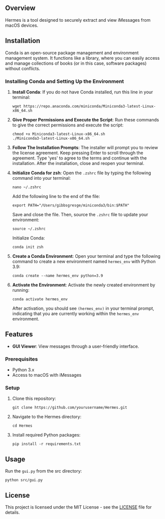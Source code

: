 <!-- # Hermes - Encrypted iMessage Extractor and Viewer -->

## Overview
Hermes is a tool designed to securely extract and view iMessages from macOS devices.

## Installation
Conda is an open-source package management and environment management system. It functions like a library, where you can easily access and manage collections of books (or in this case, software packages) without conflicts.

### Installing Conda and Setting Up the Environment

1. **Install Conda**: 
   If you do not have Conda installed, run this line in your terminal:
   ```
   wget https://repo.anaconda.com/miniconda/Miniconda3-latest-Linux-x86_64.sh
   ```

2. **Give Proper Permissions and Execute the Script**: 
   Run these commands to give the correct permissions and execute the script:
   ```
   chmod +x Miniconda3-latest-Linux-x86_64.sh
   ./Miniconda3-latest-Linux-x86_64.sh
   ```

3. **Follow The Installation Prompts**: 
   The installer will prompt you to review the license agreement. Keep pressing Enter to scroll through the agreement. Type 'yes' to agree to the terms and continue with the installation. After the installation, close and reopen your terminal.

4. **Initialize Conda for zsh**: 
   Open the `.zshrc` file by typing the following command into your terminal:
   ```
   nano ~/.zshrc
   ```
   Add the following line to the end of the file:
   ```
   export PATH="/Users/gibbsgresge/miniconda3/bin:$PATH"
   ```
   Save and close the file. Then, source the `.zshrc` file to update your environment:
   ```
   source ~/.zshrc
   ```
   Initialize Conda:
   ```
   conda init zsh
   ```

5. **Create a Conda Environment**:
   Open your terminal and type the following command to create a new environment named `hermes_env` with Python 3.9:
   ```
   conda create --name hermes_env python=3.9
   ```

6. **Activate the Environment**:
   Activate the newly created environment by running:
   ```
   conda activate hermes_env
   ```
   After activation, you should see `(hermes_env)` in your terminal prompt, indicating that you are currently working within the `hermes_env` environment.

## Features
- **GUI Viewer**: View messages through a user-friendly interface.

### Prerequisites
- Python 3.x
- Access to macOS with iMessages

### Setup
1. Clone this repository:
   ```
   git clone https://github.com/yourusername/Hermes.git
   ```

2. Navigate to the Hermes directory:
   ```
   cd Hermes
   ```

3. Install required Python packages:
   ```
   pip install -r requirements.txt
   ```

## Usage
Run the `gui.py` from the src directory:
```
python src/gui.py
```

## License
This project is licensed under the MIT License - see the [LICENSE](LICENSE) file for details.


